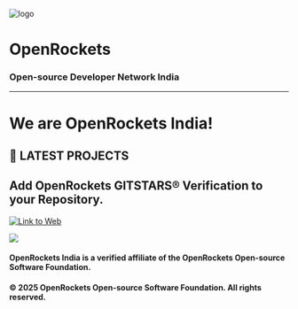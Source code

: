 

![logo](https://github.com/user-attachments/assets/069c00e0-c8db-41f7-b726-b9f1cf874a6f)

# **OpenRockets** 
### Open-source Developer Network India 

<hr>

<h1>We are OpenRockets India!</h1>

<h2>🔴 LATEST PROJECTS</h1>

## Add OpenRockets **GITSTARS®** Verification to your Repository.

[![Link to Web](https://shields.io/badge/GET%20GITSTARS®-%2324292e?style=for-the-badge&logo=github)](https://www.openrockets.me/v/2025)

<a href="https://openrockets.me/v/2025"><img src="https://openrockets.me/v/gitstarts2025v.png"></a>


#### **OpenRockets India** is a verified affiliate of the OpenRockets Open-source Software Foundation.
#### © 2025 OpenRockets Open-source Software Foundation. All rights reserved.
